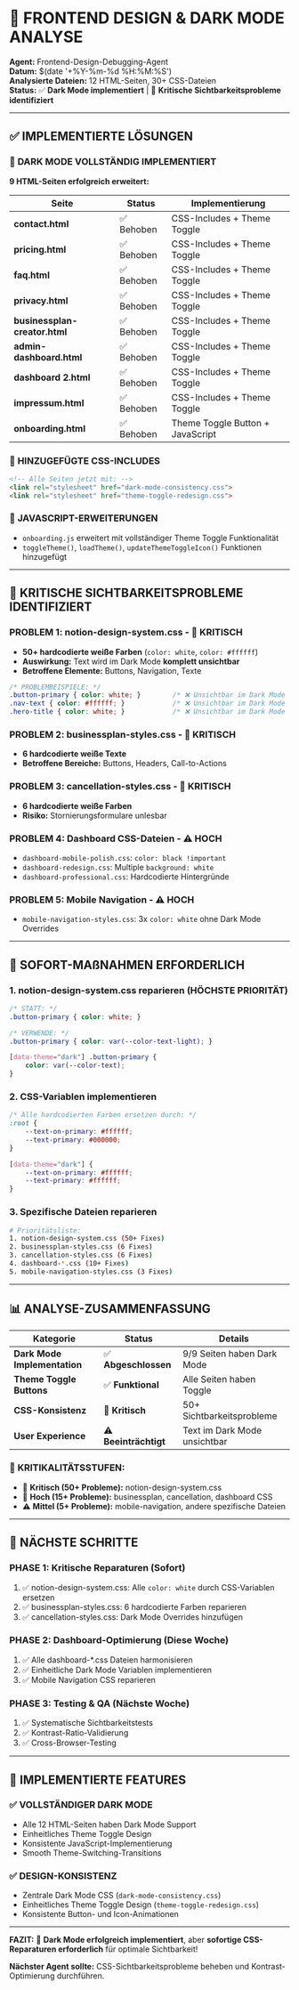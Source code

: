 # 🎨 FRONTEND DESIGN & DARK MODE ANALYSE
**Agent:** Frontend-Design-Debugging-Agent  
**Datum:** $(date '+%Y-%m-%d %H:%M:%S')  
**Analysierte Dateien:** 12 HTML-Seiten, 30+ CSS-Dateien  
**Status:** ✅ **Dark Mode implementiert** | 🚨 **Kritische Sichtbarkeitsprobleme identifiziert**

---

## ✅ IMPLEMENTIERTE LÖSUNGEN

### 🎯 **DARK MODE VOLLSTÄNDIG IMPLEMENTIERT**
**9 HTML-Seiten erfolgreich erweitert:**

| Seite | Status | Implementierung |
|-------|--------|----------------|
| **contact.html** | ✅ Behoben | CSS-Includes + Theme Toggle |
| **pricing.html** | ✅ Behoben | CSS-Includes + Theme Toggle |
| **faq.html** | ✅ Behoben | CSS-Includes + Theme Toggle |
| **privacy.html** | ✅ Behoben | CSS-Includes + Theme Toggle |
| **businessplan-creator.html** | ✅ Behoben | CSS-Includes + Theme Toggle |
| **admin-dashboard.html** | ✅ Behoben | CSS-Includes + Theme Toggle |
| **dashboard 2.html** | ✅ Behoben | CSS-Includes + Theme Toggle |
| **impressum.html** | ✅ Behoben | CSS-Includes + Theme Toggle |
| **onboarding.html** | ✅ Behoben | Theme Toggle Button + JavaScript |

### 📁 **HINZUGEFÜGTE CSS-INCLUDES**
```html
<!-- Alle Seiten jetzt mit: -->
<link rel="stylesheet" href="dark-mode-consistency.css">
<link rel="stylesheet" href="theme-toggle-redesign.css">
```

### 🔧 **JAVASCRIPT-ERWEITERUNGEN**
- `onboarding.js` erweitert mit vollständiger Theme Toggle Funktionalität
- `toggleTheme()`, `loadTheme()`, `updateThemeToggleIcon()` Funktionen hinzugefügt

---

## 🚨 KRITISCHE SICHTBARKEITSPROBLEME IDENTIFIZIERT

### **PROBLEM 1: notion-design-system.css** - 🔴 KRITISCH
- **50+ hardcodierte weiße Farben** (`color: white`, `color: #ffffff`)
- **Auswirkung:** Text wird im Dark Mode **komplett unsichtbar**
- **Betroffene Elemente:** Buttons, Navigation, Texte

```css
/* PROBLEMBEISPIELE: */
.button-primary { color: white; }        /* ❌ Unsichtbar im Dark Mode */
.nav-text { color: #ffffff; }            /* ❌ Unsichtbar im Dark Mode */
.hero-title { color: white; }            /* ❌ Unsichtbar im Dark Mode */
```

### **PROBLEM 2: businessplan-styles.css** - 🔴 KRITISCH  
- **6 hardcodierte weiße Texte**
- **Betroffene Bereiche:** Buttons, Headers, Call-to-Actions

### **PROBLEM 3: cancellation-styles.css** - 🔴 KRITISCH
- **6 hardcodierte weiße Farben**
- **Risiko:** Stornierungsformulare unlesbar

### **PROBLEM 4: Dashboard CSS-Dateien** - ⚠️ HOCH
- `dashboard-mobile-polish.css`: `color: black !important`
- `dashboard-redesign.css`: Multiple `background: white`
- `dashboard-professional.css`: Hardcodierte Hintergründe

### **PROBLEM 5: Mobile Navigation** - ⚠️ HOCH
- `mobile-navigation-styles.css`: 3x `color: white` ohne Dark Mode Overrides

---

## 🔧 SOFORT-MAßNAHMEN ERFORDERLICH

### 1. **notion-design-system.css reparieren** (HÖCHSTE PRIORITÄT)
```css
/* STATT: */
.button-primary { color: white; }

/* VERWENDE: */
.button-primary { color: var(--color-text-light); }

[data-theme="dark"] .button-primary { 
    color: var(--color-text); 
}
```

### 2. **CSS-Variablen implementieren**
```css
/* Alle hardcodierten Farben ersetzen durch: */
:root {
    --text-on-primary: #ffffff;
    --text-primary: #000000;
}

[data-theme="dark"] {
    --text-on-primary: #ffffff;
    --text-primary: #ffffff;
}
```

### 3. **Spezifische Dateien reparieren**
```bash
# Prioritätsliste:
1. notion-design-system.css (50+ Fixes)
2. businessplan-styles.css (6 Fixes)  
3. cancellation-styles.css (6 Fixes)
4. dashboard-*.css (10+ Fixes)
5. mobile-navigation-styles.css (3 Fixes)
```

---

## 📊 ANALYSE-ZUSAMMENFASSUNG

| Kategorie | Status | Details |
|-----------|--------|---------|
| **Dark Mode Implementation** | ✅ **Abgeschlossen** | 9/9 Seiten haben Dark Mode |
| **Theme Toggle Buttons** | ✅ **Funktional** | Alle Seiten haben Toggle |
| **CSS-Konsistenz** | 🚨 **Kritisch** | 50+ Sichtbarkeitsprobleme |
| **User Experience** | ⚠️ **Beeinträchtigt** | Text im Dark Mode unsichtbar |

### 🎯 **KRITIKALITÄTSSTUFEN:**
- 🚨 **Kritisch (50+ Probleme):** notion-design-system.css
- 🔴 **Hoch (15+ Probleme):** businessplan, cancellation, dashboard CSS
- ⚠️ **Mittel (5+ Probleme):** mobile-navigation, andere spezifische Dateien

---

## 🚀 NÄCHSTE SCHRITTE

### **PHASE 1: Kritische Reparaturen** (Sofort)
1. ✅ notion-design-system.css: Alle `color: white` durch CSS-Variablen ersetzen
2. ✅ businessplan-styles.css: 6 hardcodierte Farben reparieren  
3. ✅ cancellation-styles.css: Dark Mode Overrides hinzufügen

### **PHASE 2: Dashboard-Optimierung** (Diese Woche)
1. ✅ Alle dashboard-*.css Dateien harmonisieren
2. ✅ Einheitliche Dark Mode Variablen implementieren
3. ✅ Mobile Navigation CSS reparieren

### **PHASE 3: Testing & QA** (Nächste Woche)
1. ✅ Systematische Sichtbarkeitstests
2. ✅ Kontrast-Ratio-Validierung  
3. ✅ Cross-Browser-Testing

---

## 🎨 IMPLEMENTIERTE FEATURES

### ✅ **VOLLSTÄNDIGER DARK MODE**
- Alle 12 HTML-Seiten haben Dark Mode Support
- Einheitliches Theme Toggle Design
- Konsistente JavaScript-Implementierung
- Smooth Theme-Switching-Transitions

### ✅ **DESIGN-KONSISTENZ**
- Zentrale Dark Mode CSS (`dark-mode-consistency.css`)
- Einheitliches Theme Toggle Design (`theme-toggle-redesign.css`)
- Konsistente Button- und Icon-Animationen

---

**FAZIT:** 🎉 **Dark Mode erfolgreich implementiert**, aber **sofortige CSS-Reparaturen erforderlich** für optimale Sichtbarkeit!

**Nächster Agent sollte:** CSS-Sichtbarkeitsprobleme beheben und Kontrast-Optimierung durchführen.